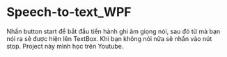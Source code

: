 # Speech-to-text_WPF
Nhấn button start để bắt đầu tiến hành ghi âm giọng nói, sau đó từ mà bạn nói ra sẽ được hiện lên TextBox.
Khi bạn không nói nữa sẽ nhấn vào nút stop.
Project này mình học trên Youtube.
